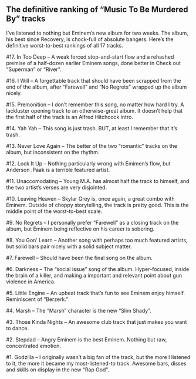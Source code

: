 ## The definitive ranking of “Music To Be Murdered By” tracks

I’ve listened to nothing but Eminem’s new album for two weeks. The album, his best since Recovery, is chock-full of absolute bangers. Here’s the definitive worst-to-best rankings of all 17 tracks.

#17. In Too Deep – A weak forced stop-and-start flow and a rehashed premise of a half-dozen earlier Eminem songs, done better in Check out “Superman” or “River”.

#16. I Will – A forgettable track that should have been scrapped from the end of the album, after “Farewell” and “No Regrets” wrapped up the album nicely.

#15. Premonition – I don’t remember this song, no matter how hard I try. A lackluster opening track to an otherwise-great album. It doesn’t help that the first half of the track is an Alfred Hitchcock intro.

#14. Yah Yah – This song is just trash. BUT, at least I remember that it’s trash.

#13. Never Love Again – The better of the two “romantic” tracks on the album, but inconsistent on the rhythm.

#12. Lock It Up – Nothing particularly wrong with Emimen’s flow, but Anderson .Paak is a terrible featured artist.

#11. Unaccomodating – Young M.A. has almost half the track to himself, and the two artist’s verses are very disjointed.

#10. Leaving Heaven – Skylar Grey is, once again, a great combo with Eminem. Outside of choppy storytelling, the track is pretty good. This is the middle point of the worst-to-best scale.

#9. No Regrets – I personally prefer “Farewell” as a closing track on the album, but Eminem being reflective on his career is sobering.

#8. You Gon’ Learn – Another song with perhaps too much featured artists, but solid bars pair nicely with a solid subject matter.

#7. Farewell – Should have been the final song on the album.

#6. Darkness – The “social issue” song of the album. Hyper-focused, inside the brain of a killer, and making a important and relevant point about gun violence in America.

#5. Little Engine – An upbeat track that’s fun to see Eminem enjoy himself. Reminiscent of “Berzerk.”

#4. Marsh – The “Marsh” character is the new “Slim Shady”.

#3. Those Kinda Nights – An awesome club track that just makes you want to dance.

#2. Stepdad – Angry Eminem is the best Eminem. Nothing but raw, concentrated emotion.

#1. Godzilla – I originally wasn’t a big fan of the track, but the more I listened to it, the more it became my most-listened-to track. Awesome bars, disses and skills on display in the new “Rap God”.
